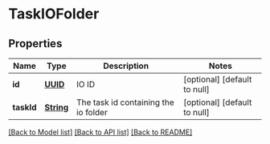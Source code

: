 # TaskIOFolder
## Properties

Name | Type | Description | Notes
------------ | ------------- | ------------- | -------------
**id** | [**UUID**](UUID.md) | IO ID | [optional] [default to null]
**taskId** | [**String**](string.md) | The task id containing the io folder | [optional] [default to null]

[[Back to Model list]](../README.md#documentation-for-models) [[Back to API list]](../README.md#documentation-for-api-endpoints) [[Back to README]](../README.md)

